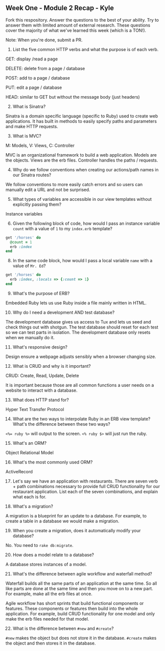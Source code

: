 ## Week One - Module 2 Recap - Kyle

Fork this respository. Answer the questions to the best of your ability. Try to answer them with limited amount of external research. These questions cover the majority of what we've learned this week (which is a TON!). 

Note: When you're done, submit a PR. 

1. List the five common HTTP verbs and what the purpose is of each verb.

  GET: display /read a page

  DELETE: delete from a page / database

  POST: add to a page / database

  PUT: edit a page / database

  HEAD: similar to GET but without the message body (just headers)

2. What is Sinatra?

  Sinatra is a domain specific language (specific to Ruby) used to create web applications. It has built in methods to easily specify paths and parameters and make HTTP requests.

3. What is MVC?

  M: Models,
  V: Views,
  C: Controller

  MVC is an organizational framework to build a web application. Models are the objects. Views are the erb files. Controller handles the paths / requests.

4. Why do we follow conventions when creating our actions/path names in our Sinatra routes?

  We follow conventions to more easily catch errors and so users can manually edit a URL and not be surprised.

5. What types of variables are accessible in our view templates without explicitly passing them?

  Instance variables

6. Given the following block of code, how would I pass an instance variable `count` with a value of `1` to my `index.erb` template?
  
  ```ruby
  get '/horses' do
    @count = 1
    erb :index
  end
  ```
  
8. In the same code block, how would I pass a local variable `name` with a value of `Mr. Ed`?

  ```ruby
  get '/horses' do
    erb :index, :locals => {:count => 1}
  end
  ```

9. What's the purpose of ERB?

  Embedded Ruby lets us use Ruby inside a file mainly written in HTML.

10. Why do I need a development AND test database?

  The development database gives us access to Tux and lets us seed and check things out with shotgun. The test database should reset for each test so we can test parts in isolation. The development database only resets when we manually do it.

11. What's responsive design?

  Design ensure a webpage adjusts sensibly when a browser changing size.
  
12. What is CRUD and why is it important?

  CRUD: Create, Read, Update, Delete

  It is important because those are all common functions a user needs on a website to interact with a database.

13. What does HTTP stand for? 

  Hyper Text Transfer Protocol

14. What are the two ways to interpolate Ruby in an ERB view template? What's the difference between these two ways?

  `<%= ruby %>` will output to the screen.
  `<% ruby $>` will just run the ruby.

15. What's an ORM?

  Object Relational Model

16. What's the most commonly used ORM?

  ActiveRecord

17. Let's say we have an application with restaurants. There are seven verb + path combinations necessary to provide full CRUD functionality for our restaurant application. List each of the seven combinations, and explain what each is for.

18. What's a migration? 

  A migration is a blueprint for an update to a database. For example, to create a table in a database we would make a migration.
  
19. When you create a migration, does it automatically modify your database?

  No. You need to `rake db:migrate`.
  
20. How does a model relate to a database?

  A database stores instances of a model.
  
21. What's the difference between agile workflow and waterfall method?

  Waterfall builds all the same parts of an application at the same time. So all like parts are done at the same time and then you move on to a new part. For example, make all the erb files at once.
  
  Agile workflow has short sprints that build functional components or features. These components or features then build into the whole application. For example, build CRUD functionality for one model and only make the erb files needed for that model.

22. What is the difference between `#new` and `#create`?

  `#new` makes the object but does not store it in the database. `#create` makes the object and then stores it in the database.
